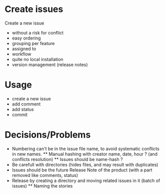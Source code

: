 # Create issues

Create a new issue
* without a risk for conflict
* easy ordering
* grouping per feature
* assigned to
* workflow
* quite no local installation
* version management (release notes)

# Usage
* create a new issue
* add comment
* add status
* commit

# Decisions/Problems
* Numbering can't be in the issue file name, to avoid systematic conflicts in new names.
** Manual hashing with creator name, date, hour ? (and conflicts resolution)
** Issues should be name-hash ?
* Be carefull with directories (hides files, and may result with duplicates)
* Issues should be the future Release Note of the product (with a part removed like comments, status)
* Release by creating a directory and moving related issues in it (batch of issues)
** Naming the stories